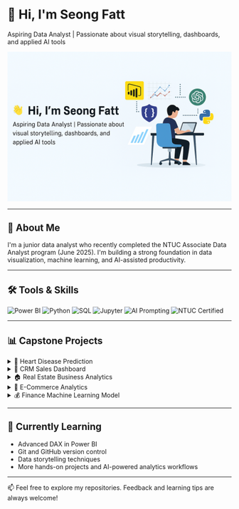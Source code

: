 # 👋 Hi, I'm Seong Fatt  
Aspiring Data Analyst | Passionate about visual storytelling, dashboards, and applied AI tools

![Banner](banner-image.png) <!-- Replace with actual image URL -->

---

## 🧠 About Me  
I'm a junior data analyst who recently completed the NTUC Associate Data Analyst program (June 2025). I'm building a strong foundation in data visualization, machine learning, and AI-assisted productivity.

---

## 🛠️ Tools & Skills

![Power BI](https://img.shields.io/badge/Power%20BI-Intermediate-yellow)
![Python](https://img.shields.io/badge/Python-Beginner-blue)
![SQL](https://img.shields.io/badge/SQL-Basic-lightgrey)
![Jupyter](https://img.shields.io/badge/Jupyter-Notebooks-orange)
![AI Prompting](https://img.shields.io/badge/AI%20Tools-Basic-green)
![NTUC Certified](https://img.shields.io/badge/NTUC-Associate%20Data%20Analyst-brightgreen)

---

## 📊 Capstone Projects

<details>
  <summary>🧠 Heart Disease Prediction</summary>
  Logistic regression model in Python (Jupyter) with Power BI dashboard integration.  
</details>

<details>
  <summary>🏢 CRM Sales Dashboard</summary>
  Interactive quadrant analysis using RAG indicators and team performance insights.
</details>

<details>
  <summary>🏠 Real Estate Business Analytics</summary>
  Power BI dashboard on HDB resale trends and price analysis.
</details>

<details>
  <summary>🛒 E-Commerce Analytics</summary>
  Customer segmentation and purchase behavior insights with Power BI.
</details>

<details>
  <summary>💰 Finance Machine Learning Model</summary>
  Python-based forecasting project in Jupyter Notebook.
</details>

---

## 🌱 Currently Learning

- Advanced DAX in Power BI  
- Git and GitHub version control  
- Data storytelling techniques  
- More hands-on projects and AI-powered analytics workflows

---

📫 Feel free to explore my repositories. Feedback and learning tips are always welcome!
